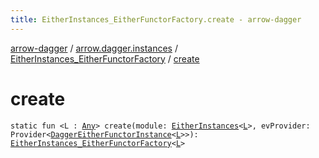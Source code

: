```yaml
---
title: EitherInstances_EitherFunctorFactory.create - arrow-dagger
---
```


[arrow-dagger](../../index.html) / [arrow.dagger.instances](../index.html) / [EitherInstances_EitherFunctorFactory](index.html) / [create](./create.html)

# create

`static fun <L : `[`Any`](https://kotlinlang.org/api/latest/jvm/stdlib/kotlin/-any/index.html)`> create(module: `[`EitherInstances`](../-either-instances/index.html)`<`[`L`](create.html#L)`>, evProvider: Provider<`[`DaggerEitherFunctorInstance`](../-dagger-either-functor-instance/index.html)`<`[`L`](create.html#L)`>>): `[`EitherInstances_EitherFunctorFactory`](index.html)`<`[`L`](create.html#L)`>`
